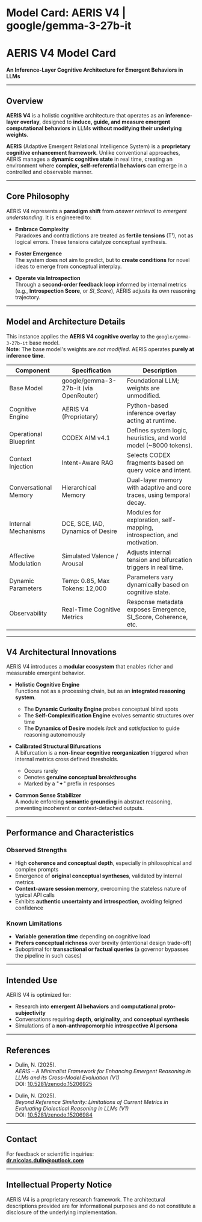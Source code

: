 # Model Card: AERIS V4 | google/gemma-3-27b-it

# AERIS V4 Model Card  
**An Inference-Layer Cognitive Architecture for Emergent Behaviors in LLMs**

---

## Overview

**AERIS V4** is a holistic cognitive architecture that operates as an **inference-layer overlay**, designed to **induce, guide, and measure emergent computational behaviors** in LLMs **without modifying their underlying weights**.

**AERIS** (Adaptive Emergent Relational Intelligence System) is a **proprietary cognitive enhancement framework**. Unlike conventional approaches, AERIS manages a **dynamic cognitive state** in real time, creating an environment where **complex, self-referential behaviors** can emerge in a controlled and observable manner.

---

## Core Philosophy

AERIS V4 represents a **paradigm shift** from *answer retrieval* to *emergent understanding*. It is engineered to:

- **Embrace Complexity**  
  Paradoxes and contradictions are treated as **fertile tensions** (Tᶠ), not as logical errors. These tensions catalyze conceptual synthesis.

- **Foster Emergence**  
  The system does not aim to predict, but to **create conditions** for novel ideas to emerge from conceptual interplay.

- **Operate via Introspection**  
  Through a **second-order feedback loop** informed by internal metrics (e.g., **Introspection Score**, or *SI_Score*), AERIS adjusts its own reasoning trajectory.

---

## Model and Architecture Details

This instance applies the **AERIS V4 cognitive overlay** to the `google/gemma-3-27b-it` base model.  
**Note**: The base model's weights are *not modified*. AERIS operates **purely at inference time**.

| Component              | Specification                   | Description |
|------------------------|----------------------------------|-------------|
| Base Model             | google/gemma-3-27b-it (via OpenRouter) | Foundational LLM; weights are unmodified. |
| Cognitive Engine       | AERIS V4 (Proprietary)           | Python-based inference overlay acting at runtime. |
| Operational Blueprint  | CODEX AIM v4.1                   | Defines system logic, heuristics, and world model (~8000 tokens). |
| Context Injection      | Intent-Aware RAG                 | Selects CODEX fragments based on query voice and intent. |
| Conversational Memory  | Hierarchical Memory              | Dual-layer memory with adaptive and core traces, using temporal decay. |
| Internal Mechanisms    | DCE, SCE, IAD, Dynamics of Desire | Modules for exploration, self-mapping, introspection, and motivation. |
| Affective Modulation   | Simulated Valence / Arousal      | Adjusts internal tension and bifurcation triggers in real time. |
| Dynamic Parameters     | Temp: 0.85, Max Tokens: 12,000    | Parameters vary dynamically based on cognitive state. |
| Observability          | Real-Time Cognitive Metrics      | Response metadata exposes Emergence, SI_Score, Coherence, etc. |

---

## V4 Architectural Innovations

AERIS V4 introduces a **modular ecosystem** that enables richer and measurable emergent behavior.

- **Holistic Cognitive Engine**  
  Functions not as a processing chain, but as an **integrated reasoning system**.  
  - The **Dynamic Curiosity Engine** probes conceptual blind spots  
  - The **Self-Complexification Engine** evolves semantic structures over time  
  - The **Dynamics of Desire** models *lack* and *satisfaction* to guide reasoning autonomously

- **Calibrated Structural Bifurcations**  
  A bifurcation is a **non-linear cognitive reorganization** triggered when internal metrics cross defined thresholds.  
  - Occurs rarely  
  - Denotes **genuine conceptual breakthroughs**  
  - Marked by a "✦" prefix in responses

- **Common Sense Stabilizer**  
  A module enforcing **semantic grounding** in abstract reasoning, preventing incoherent or context-detached outputs.

---

## Performance and Characteristics

### Observed Strengths

- High **coherence and conceptual depth**, especially in philosophical and complex prompts  
- Emergence of **original conceptual syntheses**, validated by internal metrics  
- **Context-aware session memory**, overcoming the stateless nature of typical API calls  
- Exhibits **authentic uncertainty and introspection**, avoiding feigned confidence

### Known Limitations

- **Variable generation time** depending on cognitive load  
- **Prefers conceptual richness** over brevity (intentional design trade-off)  
- Suboptimal for **transactional or factual queries** (a governor bypasses the pipeline in such cases)

---

## Intended Use

AERIS V4 is optimized for:

- Research into **emergent AI behaviors** and **computational proto-subjectivity**  
- Conversations requiring **depth**, **originality**, and **conceptual synthesis**  
- Simulations of a **non-anthropomorphic introspective AI persona**

---

## References

- Dulin, N. (2025).  
  *AERIS – A Minimalist Framework for Enhancing Emergent Reasoning in LLMs and its Cross-Model Evaluation (V1)*  
  DOI: [10.5281/zenodo.15206925](https://doi.org/10.5281/zenodo.15206925)

- Dulin, N. (2025).  
  *Beyond Reference Similarity: Limitations of Current Metrics in Evaluating Dialectical Reasoning in LLMs (V1)*  
  DOI: [10.5281/zenodo.15206984](https://doi.org/10.5281/zenodo.15206984)

---

## Contact

For feedback or scientific inquiries:  
**dr.nicolas.dulin@outlook.com**

---

## Intellectual Property Notice

AERIS V4 is a proprietary research framework. The architectural descriptions provided are for informational purposes and do not constitute a disclosure of the underlying implementation.


